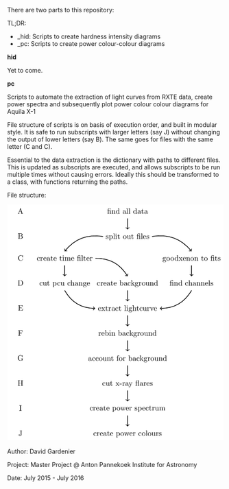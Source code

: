 There are two parts to this repository:

TL;DR:
- \_hid: Scripts to create hardness intensity diagrams
- \_pc: Scripts to create power colour-colour diagrams

**hid**

Yet to come.

**pc**

Scripts to automate the extraction of light curves from RXTE data, create power
spectra and subsequently plot power colour colour diagrams for Aquila X-1

File structure of scripts is on basis of execution order, and built in modular
style. It is safe to run subscripts with larger letters (say J) without
changing the output of lower letters (say B). The same goes for files with the
same letter (C and C).

Essential to the data extraction is the dictionary with paths to different
files. This is updated as subscripts are executed, and allows subscripts to be
run multiple times without causing errors. Ideally this should be transformed
to a class, with functions returning the paths.

File structure:

![Image](./flowcharts/pc_flowchart.png)

Author: David Gardenier

Project: Master Project @ Anton Pannekoek Institute for Astronomy

Date: July 2015 - July 2016

